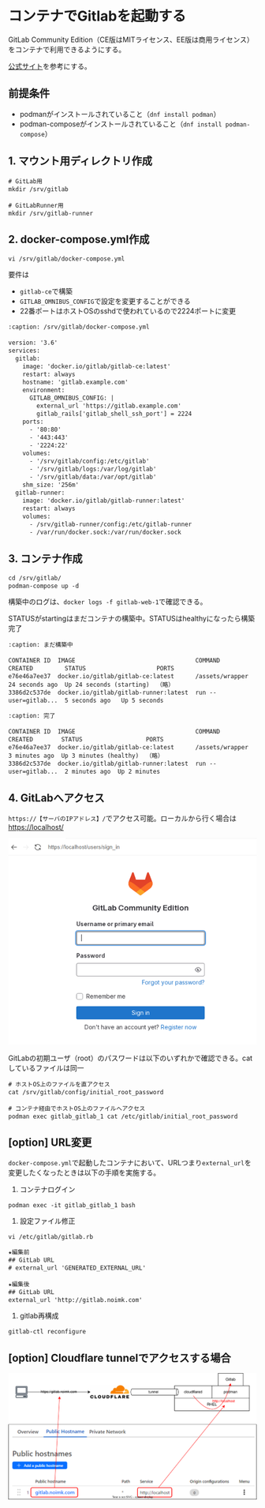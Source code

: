 # コンテナでGitlabを起動する
GitLab Community Edition（CE版はMITライセンス、EE版は商用ライセンス）をコンテナで利用できるようにする。

[公式サイト](https://docs.gitlab.com/ee/install/docker.html)を参考にする。

## 前提条件
- podmanがインストールされていること（`dnf install podman`）
- podman-composeがインストールされていること（`dnf install podman-compose`）

## 1. マウント用ディレクトリ作成
```
# GitLab用
mkdir /srv/gitlab

# GitLabRunner用
mkdir /srv/gitlab-runner
```

## 2. docker-compose.yml作成
```
vi /srv/gitlab/docker-compose.yml
```

要件は
- `gitlab-ce`で構築
- `GITLAB_OMNIBUS_CONFIG`で設定を変更することができる
- 22番ポートはホストOSのsshdで使われているので2224ポートに変更
  
```{code-block}
:caption: /srv/gitlab/docker-compose.yml

version: '3.6'
services:
  gitlab:
    image: 'docker.io/gitlab/gitlab-ce:latest'
    restart: always
    hostname: 'gitlab.example.com'
    environment:
      GITLAB_OMNIBUS_CONFIG: |
        external_url 'https://gitlab.example.com'
        gitlab_rails['gitlab_shell_ssh_port'] = 2224
    ports:
      - '80:80'
      - '443:443'
      - '2224:22'
    volumes:
      - '/srv/gitlab/config:/etc/gitlab'
      - '/srv/gitlab/logs:/var/log/gitlab'
      - '/srv/gitlab/data:/var/opt/gitlab'
    shm_size: '256m'
  gitlab-runner:
    image: 'docker.io/gitlab/gitlab-runner:latest'
    restart: always
    volumes:
      - /srv/gitlab-runner/config:/etc/gitlab-runner
      - /var/run/docker.sock:/var/run/docker.sock
```


## 3. コンテナ作成
```
cd /srv/gitlab/
podman-compose up -d
```

構築中のログは、`docker logs -f gitlab-web-1`で確認できる。

STATUSがstartingはまだコンテナの構築中。STATUSはhealthyになったら構築完了

```{code-block}
:caption: まだ構築中

CONTAINER ID  IMAGE                                  COMMAND               CREATED         STATUS                    PORTS
e76e46a7ee37  docker.io/gitlab/gitlab-ce:latest      /assets/wrapper       24 seconds ago  Up 24 seconds (starting)  （略）
3386d2c537de  docker.io/gitlab/gitlab-runner:latest  run --user=gitlab...  5 seconds ago   Up 5 seconds
```

```{code-block}
:caption: 完了

CONTAINER ID  IMAGE                                  COMMAND               CREATED        STATUS                  PORTS
e76e46a7ee37  docker.io/gitlab/gitlab-ce:latest      /assets/wrapper       3 minutes ago  Up 3 minutes (healthy)  （略）
3386d2c537de  docker.io/gitlab/gitlab-runner:latest  run --user=gitlab...  2 minutes ago  Up 2 minutes
```

## 4. GitLabへアクセス
`https://【サーバのIPアドレス】/`でアクセス可能。ローカルから行く場合は[https://localhost/](https://localhost/)

![Login](./GitLabSetuponDocker/Login.png)


GitLabの初期ユーザ（root）のパスワードは以下のいずれかで確認できる。catしているファイルは同一
```
# ホストOS上のファイルを直アクセス
cat /srv/gitlab/config/initial_root_password

# コンテナ経由でホストOS上のファイルへアクセス
podman exec gitlab_gitlab_1 cat /etc/gitlab/initial_root_password
```


## [option] URL変更
`docker-compose.yml`で起動したコンテナにおいて、URLつまり`external_url`を変更したくなったときは以下の手順を実施する。

1. コンテナログイン

```
podman exec -it gitlab_gitlab_1 bash
```

1. 設定ファイル修正

```
vi /etc/gitlab/gitlab.rb
```

```
★編集前
## GitLab URL
# external_url 'GENERATED_EXTERNAL_URL'

★編集後
## GitLab URL
external_url 'http://gitlab.noimk.com'
```

1. gitlab再構成

```
gitlab-ctl reconfigure
```


## [option] Cloudflare tunnelでアクセスする場合

![cloudflare tunnel](./GitLabSetuponDocker/cloudflare.drawio.svg)




